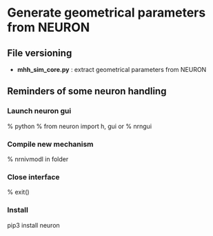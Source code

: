 # Generate geometrical parameters from NEURON

## File versioning
* **mhh_sim_core.py** : extract geometrical parameters from NEURON

## Reminders of some neuron handling

### Launch neuron gui
% python
% from neuron import h, gui
or
% nrngui

### Compile new mechanism
% nrnivmodl in folder

### Close interface
% exit()

### Install
pip3 install neuron
